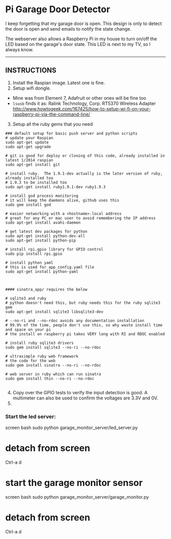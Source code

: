 # Pi Garage Door Detector

I keep forgetting that my garage door is open.
This design is only to detect the door is open and send emails to notify the state change.

The webserver also allows a Raspberry Pi in my house to turn on/off the LED based on the garage's door state.  This LED is next to my TV, so I always know.

-----

## INSTRUCTIONS
1. Install the Raspian image.  Latest one is fine.
2. Setup wifi dongle.  
  - Mine was from Element 7, Adafruit or other ones will be fine too
  - `lsusb` finds it as:  Ralink Technology, Corp. RT5370 Wireless Adapter
  http://www.howtogeek.com/167425/how-to-setup-wi-fi-on-your-raspberry-pi-via-the-command-line/
3. Setup all the ruby gems that you need

```
### default setup for basic push server and python scripts
# update your Raspian
sudo apt-get update
sudo apt-get upgrade

# git is good for deploy or cloning of this code, already installed in latest 1/2014 raspian
sudo apt-get install git

# install ruby.  The 1.9.1-dev actually is the later version of ruby, already installed too
# 1.9.3 to be installed too
sudo apt-get install ruby1.9.1-dev ruby1.9.3

# install god process monitoring
# it will keep the daemons alive, github uses this
sudo gem install god

# easier networking with a <hostname>.local address
# great for any PC or mac user to avoid remembering the IP address
sudo apt-get install avahi-daemon

# get latest dev packages for python
sudo apt-get install python-dev-all
sudo apt-get install python-pip

# install rpi.gpio library for GPIO control
sudo pip install rpi.gpio

# install python yaml
# this is used for app_config.yaml file
sudo apt-get install python-yaml



#### sinatra_app/ requires the below

# sqlite3 and ruby
# python doesn't need this, but ruby needs this for the ruby sqlite3 gem
sudo apt-get install sqlite3 libsqlite3-dev

# --no-ri and --no-rdoc avoids any documentation installation
# 99.9% of the time, people don't use this, so why waste install time and space on your pi
# the install on raspberry pi takes VERY long with RI and RDOC enabled

# install ruby sqlite3 drivers
sudo gem install sqlite3 --no-ri --no-rdoc

# ultrasimple ruby web framework
# the code for the web
sudo gem install sinatra --no-ri --no-rdoc

# web server in ruby which can run sinatra
sudo gem install thin --no-ri --no-rdoc


```

4. Copy over the GPIO tests to verify the input detection is good.  A multimeter can also be used to confirm the voltages are 3.3V and 0V.
5. 


### Start the led server:
screen bash
sudo python garage_monitor_server/led_server.py
# detach from screen
Ctrl-a d 

# start the garage monitor sensor
screen bash
sudo python garage_monitor_server/garage_monitor.py
# detach from screen
Ctrl-a d 

